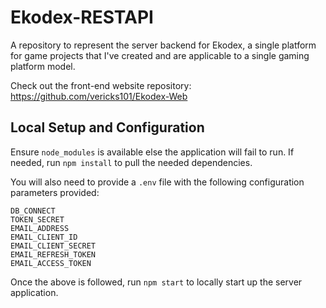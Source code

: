 # Ekodex-RESTAPI

A repository to represent the server backend for Ekodex, a single platform for game projects that I've created and are applicable to a single gaming platform model.

Check out the front-end website repository: https://github.com/vericks101/Ekodex-Web

## Local Setup and Configuration
Ensure `node_modules` is available else the application will fail to run. If needed, run `npm install` to pull the needed dependencies.

You will also need to provide a `.env` file with the following configuration parameters provided:
```
DB_CONNECT
TOKEN_SECRET
EMAIL_ADDRESS
EMAIL_CLIENT_ID
EMAIL_CLIENT_SECRET
EMAIL_REFRESH_TOKEN
EMAIL_ACCESS_TOKEN
```

Once the above is followed, run `npm start` to locally start up the server application.
